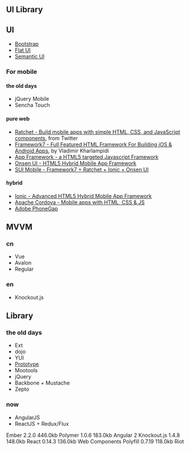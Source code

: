 ## UI Library

## UI
- [Bootstrap](https://getbootstrap.com/)
 - [Flat UI](https://github.com/designmodo/Flat-UI)
- [Semantic UI](http://semantic-ui.com/)

### For mobile
#### the old days
- jQuery Mobile
- Sencha Touch

#### pure web
- [Ratchet - Build mobile apps with simple HTML, CSS, and JavaScript components](http://goratchet.com/), from Twitter
- [Framework7 - Full Featured HTML Framework For Building iOS & Android Apps](http://framework7.io/), by Vladimir Kharlampidi
- [App Framework - a HTML5 targeted Javascript Framework](https://github.com/01org/appframework)
- [Onsen UI - HTML5 Hybrid Mobile App Framework](https://onsen.io/)
- [SUI Mobile - Framework7 + Ratchet + Ionic + Onsen UI](http://m.sui.taobao.org/)

#### hybrid
- [Ionic - Advanced HTML5 Hybrid Mobile App Framework](http://ionicframework.com/)
- [Apache Cordova - Mobile apps with HTML, CSS & JS](https://cordova.apache.org/)
- [Adobe PhoneGap](http://phonegap.com/)

## MVVM

### cn
- Vue
- Avalon
- Regular

### en
- Knockout.js

## Library
### the old days
- Ext
- dojo
- YUI
- [Prototype](https://github.com/sstephenson/prototype)
- Mootools
- jQuery
- Backbone + Mustache
- Zepto

### now
- AngularJS
- ReactJS + Redux/Flux

Ember	2.2.0	446.0kb
Polymer	1.0.6	183.0kb
Angular 2
Knockout.js	1.4.8	148.0kb
React	0.14.3	136.0kb
Web Components Polyfill	0.7.19	118.0kb
Riot
